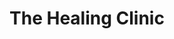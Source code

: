 ---
title: "The Healing Clinic"
url: /medicine-park/the-healing-clinic/
shop: nutrition supplements
---